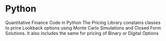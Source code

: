 # Python
Quantitative Finance Code in Python
The Pricing Library conatains classes to price Lookback options using Monte Carlo Simulations and Closed Form Solutions.
It also includes the same for pricing of Binary or Digital Options
